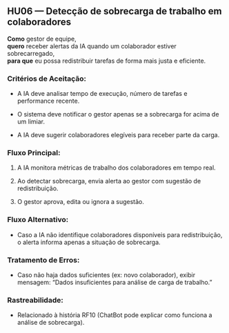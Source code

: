 ## **HU06 — Detecção de sobrecarga de trabalho em colaboradores**

**Como** gestor de equipe,  
**quero** receber alertas da IA quando um colaborador estiver sobrecarregado,  
**para que** eu possa redistribuir tarefas de forma mais justa e eficiente.

### Critérios de Aceitação:

-   A IA deve analisar tempo de execução, número de tarefas e performance recente.
    
-   O sistema deve notificar o gestor apenas se a sobrecarga for acima de um limiar.
    
-   A IA deve sugerir colaboradores elegíveis para receber parte da carga.
    

### Fluxo Principal:

1.  A IA monitora métricas de trabalho dos colaboradores em tempo real.
    
2.  Ao detectar sobrecarga, envia alerta ao gestor com sugestão de redistribuição.
    
3.  O gestor aprova, edita ou ignora a sugestão.
    

### Fluxo Alternativo:

-   Caso a IA não identifique colaboradores disponíveis para redistribuição, o alerta informa apenas a situação de sobrecarga.
    

### Tratamento de Erros:

-   Caso não haja dados suficientes (ex: novo colaborador), exibir mensagem: “Dados insuficientes para análise de carga de trabalho.”
    

### Rastreabilidade:

-   Relacionado à história RF10 (ChatBot pode explicar como funciona a análise de sobrecarga).
    
